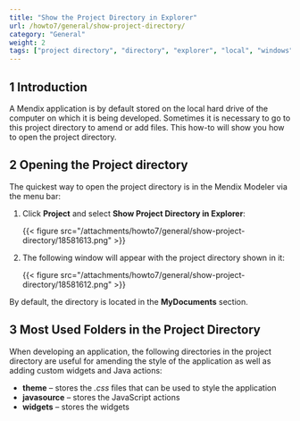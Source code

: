 ```yaml
---
title: "Show the Project Directory in Explorer"
url: /howto7/general/show-project-directory/
category: "General"
weight: 2
tags: ["project directory", "directory", "explorer", "local", "windows"]
---
```


## 1 Introduction

A Mendix application is by default stored on the local hard drive of the computer on which it is being developed. Sometimes it is necessary to go to this project directory to amend or add files. This how-to will show you how to open the project directory.  

## 2 Opening the Project directory

The quickest way to open the project directory is in the Mendix Modeler via the menu bar:

1.  Click **Project** and select **Show Project Directory in Explorer**:

    {{< figure src="/attachments/howto7/general/show-project-directory/18581613.png" >}}
        
2.  The following window will appear with the project directory shown in it:

    {{< figure src="/attachments/howto7/general/show-project-directory/18581612.png" >}}

By default, the directory is located in the **MyDocuments** section.

## 3 Most Used Folders in the Project Directory

When developing an application, the following directories in the project directory are useful for amending the style of the application as well as adding custom widgets and Java actions:

* **theme** – stores the *.css* files that can be used to style the application
* **javasource** – stores the JavaScript actions
* **widgets** – stores the widgets
